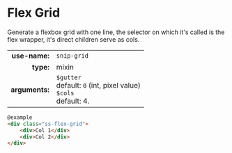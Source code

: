 # Flex Grid

Generate a flexbox grid with one line, the selector on which it's called is the flex wrapper, it's direct children serve as cols.

|  |  |
| ---: | --- |
| **use-name:** | `snip-grid` |
| **type:** | mixin |
| **arguments:** | `$gutter`<br>default: `0` (int, pixel value) <br>`$cols`<br>default: 4.  |

```html
@example
<div class="ss-flex-grid">
    <div>Col 1</div>
    <div>Col 2</div>
</div>
```
